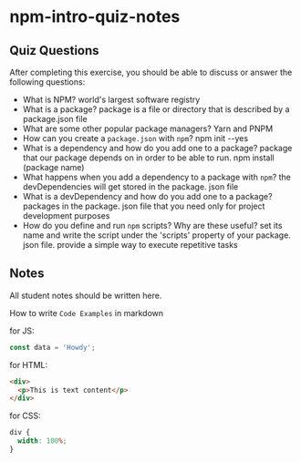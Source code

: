# npm-intro-quiz-notes

## Quiz Questions

After completing this exercise, you should be able to discuss or answer the following questions:

- What is NPM?
  world's largest software registry
- What is a package?
  package is a file or directory that is described by a package.json file
- What are some other popular package managers?
  Yarn and PNPM
- How can you create a `package.json` with `npm`?
  npm init --yes
- What is a dependency and how do you add one to a package?
  package that our package depends on in order to be able to run.
  npm install (package name)
- What happens when you add a dependency to a package with `npm`?
  the devDependencies will get stored in the package. json file
- What is a devDependency and how do you add one to a package?
  packages in the package. json file that you need only for project development purposes
- How do you define and run `npm` scripts? Why are these useful?
  set its name and write the script under the 'scripts' property of your package. json file.
  provide a simple way to execute repetitive tasks

## Notes

All student notes should be written here.

How to write `Code Examples` in markdown

for JS:

```javascript
const data = 'Howdy';
```

for HTML:

```html
<div>
  <p>This is text content</p>
</div>
```

for CSS:

```css
div {
  width: 100%;
}
```
